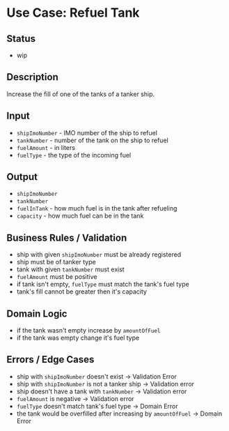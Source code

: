 # Use Case: Refuel Tank

## Status

- wip

## Description

Increase the fill of one of the tanks of a tanker ship.

## Input

- `shipImoNumber` - IMO number of the ship to refuel
- `tankNumber` - number of the tank on the ship to refuel
- `fuelAmount` - in liters
- `fuelType` - the type of the incoming fuel

## Output

- `shipImoNumber`
- `tankNumber`
- `fuelInTank` - how much fuel is in the tank after refueling
- `capacity` - how much fuel can be in the tank

## Business Rules / Validation

- ship with given `shipImoNumber` must be already registered
- ship must be of tanker type
- tank with given `tankNumber` must exist
- `fuelAmount` must be positive
- if tank isn't empty, `fuelType` must match the tank's fuel type
- tank's fill cannot be greater then it's capacity

## Domain Logic

- if the tank wasn't empty increase by `amountOfFuel`
- if the tank was empty change it's fuel type

## Errors / Edge Cases

- ship with `shipImoNumber` doesn't exist -> Validation Error
- ship with `shipImoNumber` is not a tanker ship -> Validation error
- ship doesn't have a tank with `tankNumber` -> Validation error
- `fuelAmount` is negative -> Validation error
- `fuelType` doesn't match tank's fuel type -> Domain Error
- the tank would be overfilled after increasing by `amountOfFuel` -> Domain Error

